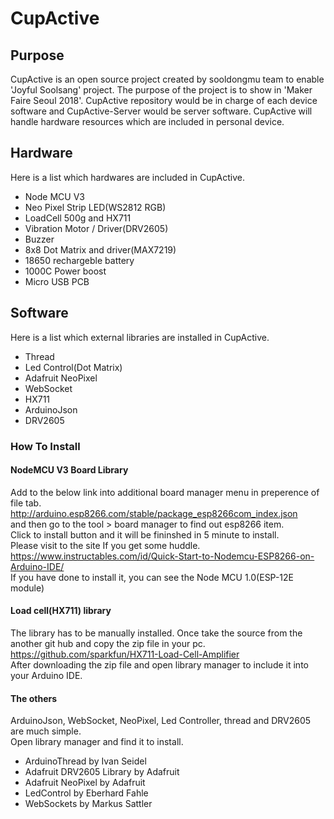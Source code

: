 # CupActive
## Purpose
CupActive is an open source project created by sooldongmu team to enable 'Joyful Soolsang' project.
The purpose of the project is to show in 'Maker Faire Seoul 2018'.
CupActive repository would be in charge of each device software and CupActive-Server would be server software.
CupActive will handle hardware resources which are included in personal device.

## Hardware
Here is a list which hardwares are included in CupActive.
* Node MCU V3
* Neo Pixel Strip LED(WS2812 RGB)
* LoadCell 500g and HX711
* Vibration Motor / Driver(DRV2605)
* Buzzer
* 8x8 Dot Matrix and driver(MAX7219)
* 18650 rechargeble battery
* 1000C Power boost
* Micro USB PCB

## Software
Here is a list which external libraries are installed in CupActive.
* Thread
* Led Control(Dot Matrix)
* Adafruit NeoPixel
* WebSocket
* HX711
* ArduinoJson
* DRV2605

### How To Install
#### NodeMCU V3 Board Library
Add to the below link into additional board manager menu in preperence of file tab.
http://arduino.esp8266.com/stable/package_esp8266com_index.json </br>
and then go to the tool > board manager to find out esp8266 item. </br>
Click to install button and it will be fininshed in 5 minute to install.</br>
Please visit to the site If you get some huddle.</br>
https://www.instructables.com/id/Quick-Start-to-Nodemcu-ESP8266-on-Arduino-IDE/ </br>
If you have done to install it, you can see the Node MCU 1.0(ESP-12E module)
#### Load cell(HX711) library
The library has to be manually installed. Once take the source from the another git hub and copy the zip file in your pc.</br>
https://github.com/sparkfun/HX711-Load-Cell-Amplifier </br>
After downloading the zip file and open library manager to include it into your Arduino IDE.
#### The others
ArduinoJson, WebSocket, NeoPixel, Led Controller, thread and DRV2605 are much simple.</br>
Open library manager and find it to install.
* ArduinoThread by Ivan Seidel
* Adafruit DRV2605 Library by Adafruit
* Adafruit NeoPixel by Adafruit
* LedControl by Eberhard Fahle
* WebSockets by Markus Sattler


